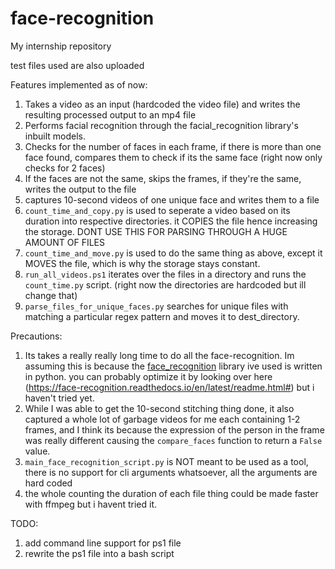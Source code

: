 # face-recognition
My internship repository

test files used are also uploaded

Features implemented as of now:
1. Takes a video as an input (hardcoded the video file) and writes the resulting processed output to an mp4 file
2. Performs facial recognition through the facial_recognition library's inbuilt models.
3. Checks for the number of faces in each frame, if there is more than one face found, compares them to check if its the same face (right now only checks for 2 faces)
4. If the faces are not the same, skips the frames, if they're the same, writes the output to the file
5. captures 10-second videos of one unique face and writes them to a file
6. `count_time_and_copy.py` is used to seperate a video based on its duration into respective directories. it COPIES the file hence increasing the storage. DONT USE THIS FOR PARSING THROUGH A HUGE AMOUNT OF FILES
7. `count_time_and_move.py` is used to do the same thing as above, except it MOVES the file, which is why the storage stays constant. 
8. `run_all_videos.ps1` iterates over the files in a directory and runs the `count_time.py` script. (right now the directories are hardcoded but ill change that)
9. `parse_files_for_unique_faces.py` searches for unique files with matching a particular regex pattern and moves it to dest_directory.


Precautions:
1. Its takes a really really long time to do all the face-recognition. Im assuming this is because the [face_recognition](https://github.com/ageitgey/face_recognition) library ive used is written in python. you can probably optimize it by looking over here (https://face-recognition.readthedocs.io/en/latest/readme.html#) but i haven't tried yet.
2. While I was able to get the 10-second stitching thing done, it also captured a whole lot of garbage videos for me each containing 1-2 frames, and I think its because the expression of the
person in the frame was really different causing the `compare_faces` function to return a `False` value. 
3. `main_face_recognition_script.py` is NOT meant to be used as a tool, there is no support for cli arguments whatsoever, all the arguments are hard coded
4. the whole counting the duration of each file thing could be made faster with ffmpeg but i havent tried it.

TODO:
1. add command line support for ps1 file
2. rewrite the ps1 file into a bash script
